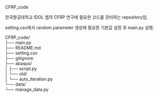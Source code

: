 CFRP_code

한국항공대학교 IDOL 랩의 CFRP 연구에 필요한 코드를 관리하는 repository임.

setting.csv에서 random parameter 생성에 필요한 기본값 설정 후 main.py 실행.

CFRP_code/  
├── main.py  
├── README.md  
├── setting.csv  
├── gitignore  
├── abaqus/  
│   ├── script.py  
│   └── old/  
│       └── auto_iteration.py  
└── data/  
    └── manage_data.py  
